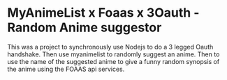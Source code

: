 # MyAnimeList x Foaas x 3Oauth - Random Anime suggestor
 This was a project to synchronously use Nodejs to do a 3 legged Oauth handshake. Then use myanimelist to randomly suggest an anime. Then to use the name of the suggested anime to give a funny random synopsis of the anime using the FOAAS api services.
